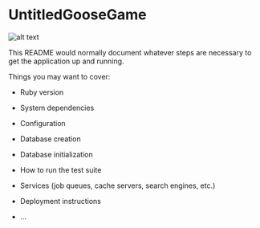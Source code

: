 # UntitledGooseGame

![alt text](https://media1.tenor.com/images/93a1effeee77a755a62b574b27646d57/tenor.gif?itemid=17796493)


This README would normally document whatever steps are necessary to get the
application up and running.

Things you may want to cover:

* Ruby version

* System dependencies

* Configuration

* Database creation

* Database initialization

* How to run the test suite

* Services (job queues, cache servers, search engines, etc.)

* Deployment instructions

* ...
